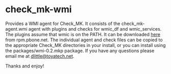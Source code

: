 check_mk-wmi
============

Provides a WMI agent for Check_MK. It consists of the check_mk-agent.wmi agent with plugins and checks for wmic_df and wmic_services.  The plugins assume that wmic is on the PATH. It can be downloaded <a href='ftp://ftp.pbone.net/mirror/ftp.sourceforge.net/pub/sourceforge/p/pa/pandora/Tools%20and%20dependencies%20(All%20versions)/RPM%20CentOS,%20RHEL/wmic-4.0.0SVN-2.1.el5.centos.noarch.rpm'>here</a> from rpm.pbone.net. The individual agent and check files can be copied to the appropriate Check_MK directories in your install, or you can install using the packages/wmi-0.2.mkp package. If you have any questions please email me at dlittle@toyatech.net.

Thanks and enjoy!
